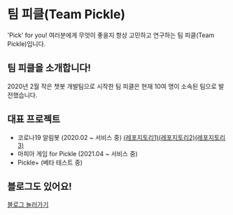 # 팀 피클(Team Pickle)
'Pick' for you! 여러분에게 무엇이 좋을지 항상 고민하고 연구하는 팀 피클(Team Pickle)입니다.  

## 팀 피클을 소개합니다!
2020년 2월 작은 챗봇 개발팀으로 시작한 팀 피클은 현재 10여 명이 소속된 팀으로 발전했습니다.<br>

## 대표 프로젝트
 * 코로나19 알림봇 (2020.02 ~ 서비스 중) [(레포지토리1)](https://github.com/TeamPickle/covid19-v2)[(레포지토리2)](https://github.com/TeamPickle/covid19-v3)[(레포지토리3)](https://github.com/TeamPickle/covid19-v4)
 * 마피아 게임 for Pickle (2021.04 ~ 서비스 중)
 * Pickle+ (베타 테스트 중)

## 블로그도 있어요!
[블로그 놀러가기](https://blog.tpk.kr/)
